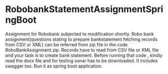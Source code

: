 # RobobankStatementAssignmentSpringBoot

Assignment for Robobank subjected to modification shortly.
Robo bank assignment(questions stating to prepare bankstatement fetching records from CSV or XML) can be referred from zip file in the code RoboBankAssignment.zip.
Records have to read from CSV file or XML file and your task is to create bank statement.
Before running that code , kindly read the docx file and for testing sonar has to be downloaded.
It includes swagger too.
Run it as spring boot application.



